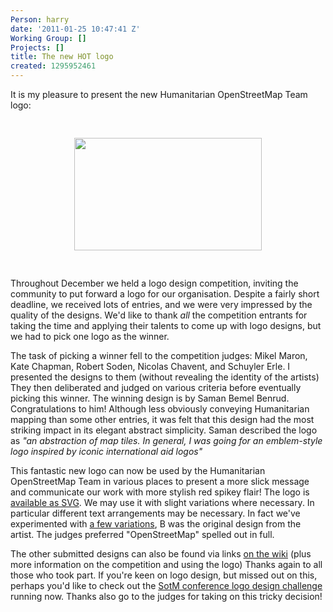 ```yaml
---
Person: harry
date: '2011-01-25 10:47:41 Z'
Working Group: []
Projects: []
title: The new HOT logo
created: 1295952461
---
```

<p>It is my pleasure to present the new Humanitarian OpenStreetMap Team logo:</p><p style="text-align: center;"><a href="http://wiki.openstreetmap.org/wiki/Humanitarian_OSM_Team_Logo"><img class="size-full wp-image-82 aligncenter" style="border: 0pt none; margin: 30px;" title="300px_Hot_logo" src="http://hot.openstreetmap.org/weblog/wp-content/uploads/2011/01/300px_Hot_logo.png" alt="" width="300" border="0" height="180"></a></p><p>Throughout December we held a logo design competition, inviting the community to put forward a logo for our organisation. Despite a fairly short deadline, we received lots of entries, and we were very impressed by the quality of the designs. We'd like to thank <em>all</em> the competition entrants for taking the time and applying their talents to come up with logo designs, but we had to pick one logo as the winner.</p><p>The task of picking a winner fell to the competition judges: Mikel Maron, Kate Chapman, Robert Soden, Nicolas Chavent, and Schuyler Erle. I presented the designs to them (without revealing the identity of the artists) They then deliberated and judged on various criteria before eventually picking this winner. The winning design is by Saman Bemel Benrud. Congratulations to him! Although less obviously conveying Humanitarian mapping than some other entries, it was felt that this design had the most striking impact in its elegant abstract simplicity. Saman described the logo as <em>"an abstraction of map tiles. In general, I was going for an emblem-style logo inspired by iconic international aid logos"</em></p><p>This fantastic new logo can now be used by the Humanitarian OpenStreetMap Team in various places to present a more slick message and communicate our work with more stylish red spikey flair! The logo is <a title="Download Scaleable Vector Graphics file" href="http://wiki.openstreetmap.org/w/images/a/af/Hot_logo_with_text.svg">available as SVG</a>. We may use it with slight variations where necessary. In particular different text arrangements may be necessary. In fact we've experimented with <a title="Harrys logo variation experiments" href="http://harrywood.co.uk/temp/hotlogo_variations.png">a few variations</a>, B was the original design from the artist. The judges preferred "OpenStreetMap" spelled out in full.</p><p>The other submitted designs can also be found via links <a title="'Humanitarian OSM Team Logo' page on osm wiki" href="http://wiki.openstreetmap.org/wiki/Humanitarian_OSM_Team_Logo">on the wiki</a> (plus more information on the competition and using the logo) Thanks again to all those who took part. If you're keen on logo design, but missed out on this, perhaps you'd like to check out the <a href="http://stateofthemap.org/logo-design-challenge/">SotM conference logo design challenge</a> running now. Thanks also go to the judges for taking on this tricky decision!</p>
